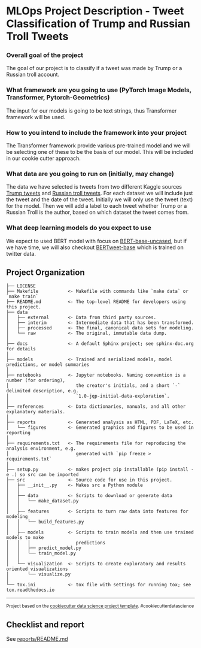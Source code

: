MLOps Project Description - Tweet Classification of Trump and Russian Troll Tweets
==============================

### Overall goal of the project
The goal of our project is to classify if a tweet was made by Trump or a Russian troll account. 

### What framework are you going to use (PyTorch Image Models, Transformer, Pytorch-Geometrics)
The input for our models is going to be text strings, thus Transformer framework will be used.

### How to you intend to include the framework into your project
The Transformer framework provide various pre-trained model and we will be selecting one of these to be the basis of our model. This will be included in our cookie cutter approach. 

### What data are you going to run on (initially, may change)
The data we have selected is tweets from two different Kaggle sources [Trump tweets](https://www.kaggle.com/datasets/austinreese/trump-tweets?resource=download) and [Russian troll tweets](https://www.kaggle.com/datasets/vikasg/russian-troll-tweets?select=tweets.csv). For each dataset we will include just the tweet and the date of the tweet. Initially we will only use the tweet (text) for the model. Then we will add a label to each tweet whether Trump or a Russian Troll is the author, based on which dataset the tweet comes from.   

### What deep learning models do you expect to use
We expect to used BERT model with focus on [BERT-base-uncased]([bert-base-uncased](https://huggingface.co/bert-base-uncased)), but if we have time, we will also checkout [BERTweet-base](https://huggingface.co/vinai/bertweet-base) which is trained on twitter data. 


Project Organization
------------

    ├── LICENSE
    ├── Makefile           <- Makefile with commands like `make data` or `make train`
    ├── README.md          <- The top-level README for developers using this project.
    ├── data
    │   ├── external       <- Data from third party sources.
    │   ├── interim        <- Intermediate data that has been transformed.
    │   ├── processed      <- The final, canonical data sets for modeling.
    │   └── raw            <- The original, immutable data dump.
    │
    ├── docs               <- A default Sphinx project; see sphinx-doc.org for details
    │
    ├── models             <- Trained and serialized models, model predictions, or model summaries
    │
    ├── notebooks          <- Jupyter notebooks. Naming convention is a number (for ordering),
    │                         the creator's initials, and a short `-` delimited description, e.g.
    │                         `1.0-jqp-initial-data-exploration`.
    │
    ├── references         <- Data dictionaries, manuals, and all other explanatory materials.
    │
    ├── reports            <- Generated analysis as HTML, PDF, LaTeX, etc.
    │   └── figures        <- Generated graphics and figures to be used in reporting
    │
    ├── requirements.txt   <- The requirements file for reproducing the analysis environment, e.g.
    │                         generated with `pip freeze > requirements.txt`
    │
    ├── setup.py           <- makes project pip installable (pip install -e .) so src can be imported
    ├── src                <- Source code for use in this project.
    │   ├── __init__.py    <- Makes src a Python module
    │   │
    │   ├── data           <- Scripts to download or generate data
    │   │   └── make_dataset.py
    │   │
    │   ├── features       <- Scripts to turn raw data into features for modeling
    │   │   └── build_features.py
    │   │
    │   ├── models         <- Scripts to train models and then use trained models to make
    │   │   │                 predictions
    │   │   ├── predict_model.py
    │   │   └── train_model.py
    │   │
    │   └── visualization  <- Scripts to create exploratory and results oriented visualizations
    │       └── visualize.py
    │
    └── tox.ini            <- tox file with settings for running tox; see tox.readthedocs.io


--------

<p><small>Project based on the <a target="_blank" href="https://drivendata.github.io/cookiecutter-data-science/">cookiecutter data science project template</a>. #cookiecutterdatascience</small></p>

## Checklist and report
See [reports/README.md](https://github.com/MiaMiya/tweet_classification/tree/main/reports)